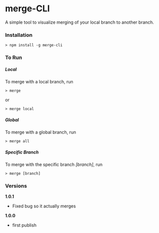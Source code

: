 # merge-CLI

A simple tool to visualize merging of your local branch to another branch.

### Installation

    > npm install -g merge-cli

### To Run

##### Local

To merge with a local branch, run

    > merge

or

    > merge local


##### Global

To merge with a global branch, run

    > merge all

##### Specific Branch

To merge with the specific branch *[branch]*, run

    > merge [branch]

### Versions
**1.0.1**
* Fixed bug so it actually merges

**1.0.0**
* first publish
